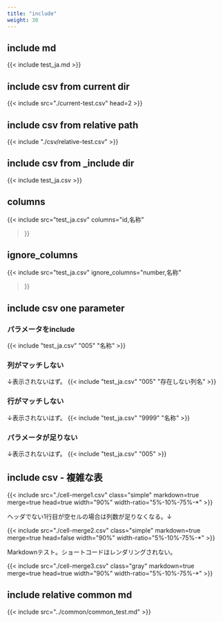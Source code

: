 ```yaml
---
title: "include"
weight: 30
---
```


## include md

{{< include test_ja.md >}}

## include csv from current dir

{{< include src="./current-test.csv" head=2 >}}

## include csv from relative path

{{< include "./csv/relative-test.csv" >}}

## include csv from _include dir

{{< include test_ja.csv >}}

## columns

{{< include 
  src="test_ja.csv" 
  columns="id,名称"
  >}}

## ignore_columns

{{< include 
  src="test_ja.csv" 
  ignore_columns="number,名称"
  >}}

## include csv one parameter

### パラメータをinclude

{{< include "test_ja.csv" "005" "名称" >}}

### 列がマッチしない

↓表示されないはず。
{{< include "test_ja.csv" "005" "存在しない列名" >}}

### 行がマッチしない

↓表示されないはず。
{{< include "test_ja.csv" "9999" "名称" >}}

### パラメータが足りない

↓表示されないはず。
{{< include "test_ja.csv" "005" >}}

## include csv - 複雑な表

{{< include
      src="./cell-merge1.csv"
      class="simple"
      markdown=true
      merge=true
      head=true
      width="90%"
      width-ratio="5%-10%-75%-*" >}}

ヘッダでない1行目が空セルの場合は列数が足りなくなる。↓

{{< include
      src="./cell-merge2.csv"
      class="simple"
      markdown=true
      merge=true
      head=false
      width="90%"
      width-ratio="5%-10%-75%-*" >}}

Markdownテスト。ショートコードはレンダリングされない。

{{< include
      src="./cell-merge3.csv"
      class="gray"
      markdown=true
      merge=true
      head=true
      width="90%"
      width-ratio="5%-10%-75%-*" >}}

## include relative common md

{{< include src="../common/common_test.md" >}}